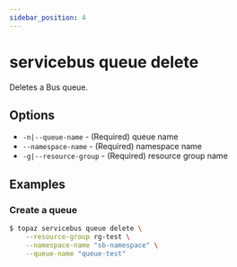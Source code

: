 ```yaml
---
sidebar_position: 4
---
```


# servicebus queue delete

Deletes a Bus queue.

## Options
* `-n|--queue-name` - (Required) queue name
* `--namespace-name` - (Required) namespace name
* `-g|--resource-group` - (Required) resource group name

## Examples

### Create a queue
```bash
$ topaz servicebus queue delete \
    --resource-group rg-test \
    --namespace-name "sb-namespace" \
    --queue-name "queue-test"
```